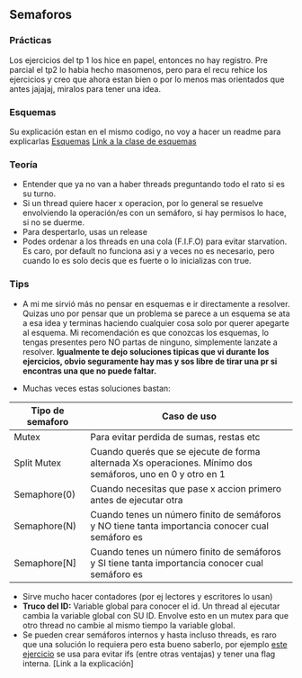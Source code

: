 ## Semaforos 

### Prácticas
Los ejercicios del tp 1 los hice en papel, entonces no hay registro. 
Pre parcial el tp2 lo habia hecho masomenos, pero para el recu rehice los ejercicios y creo que ahora estan bien o por lo menos mas orientados que antes jajajaj, miralos para tener una idea. 

### Esquemas 
Su explicación estan en el mismo codigo, no voy a hacer un readme para explicarlas [Esquemas](https://github.com/MateoGiuffra/concurrente/blob/main/Semaforos/Esquemas)
[Link a la clase de esquemas](https://www.youtube.com/watch?v=R8Sl82XPcIQ&list=PLiroaJ49ZKkJ3fCdH2m1AmgWlFMdezpiq&index=8)

### Teoría
- Entender que ya no van a haber threads preguntando todo el rato si es su turno. 
- Si un thread quiere hacer x operacion, por lo general se resuelve envolviendo la operación/es con un semáforo, si hay permisos lo hace, si no se duerme. 
- Para despertarlo, usas un release
- Podes ordenar a los threads en una cola (F.I.F.O) para evitar starvation. Es caro, por default no funciona asi y a veces no es necesario, pero cuando lo es solo decis que es fuerte o lo inicializas con true.  

### Tips 
- A mi me sirvió más no pensar en esquemas e ir directamente a resolver. Quizas uno por pensar que un problema se parece a un esquema se ata a esa idea y terminas haciendo cualquier cosa solo por querer apegarte al esquema. Mi recomendación es que conozcas los esquemas, lo tengas presentes pero NO partas de ninguno, simplemente lanzate a resolver. **Igualmente te dejo soluciones tipicas que vi durante los ejercicios, obvio seguramente hay mas y sos libre de tirar una pr si encontras una que no puede faltar.**


- Muchas veces estas soluciones bastan:
  
| Tipo de semaforo | Caso de uso |
|----------------|----------------|
| Mutex  | Para evitar perdida de sumas, restas etc |
| Split Mutex  | Cuando querés que se ejecute de forma alternada Xs operaciones. Mínimo dos semáforos, uno en 0 y otro en 1 |
| Semaphore(0)  | Cuando necesitas que pase x accion primero antes de ejecutar otra |
| Semaphore(N)  | Cuando tenes un número finito de semáforos y NO tiene tanta importancia conocer cual semáforo es |
| Semaphore[N]  | Cuando tenes un número finito de semáforos y SI tiene tanta importancia conocer cual semáforo es |
- Sirve mucho hacer contadores (por ej lectores y escritores lo usan)
- **Truco del ID:** Variable global para conocer el id. Un thread al ejecutar cambia la variable global con SU ID. Envolve esto en un mutex para que otro thread no cambie al mismo tiempo la variable global. 
- Se pueden crear semáforos internos y hasta incluso threads, es raro que una solución lo requiera pero esta bueno saberlo, por ejemplo [este ejercicio](https://github.com/MateoGiuffra/concurrente/blob/main/Semaforos/Ejercicios) se usa para evitar ifs (entre otras ventajas) y tener una flag interna. [Link a la explicación]
